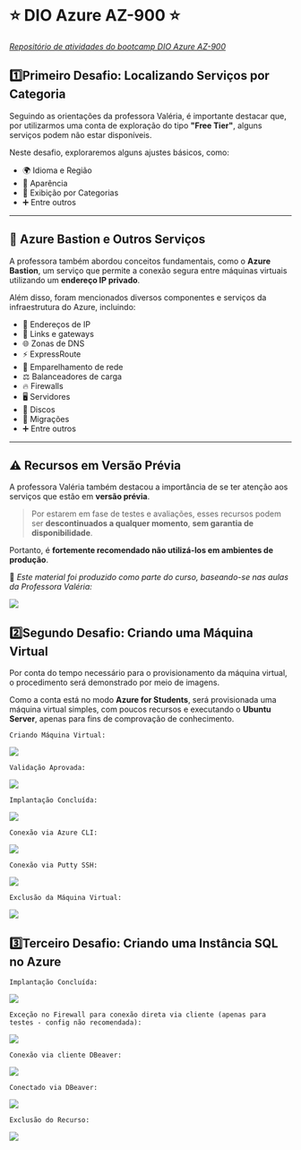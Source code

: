 # ⭐ DIO Azure AZ-900 ⭐
*<u>Repositório de atividades do bootcamp DIO Azure AZ-900</u>*



## 1️⃣Primeiro Desafio: Localizando Serviços por Categoria 

Seguindo as orientações da professora Valéria, é importante destacar que, por utilizarmos uma conta de exploração do tipo **"Free Tier"**, alguns serviços podem não estar disponíveis. 

Neste desafio, exploraremos alguns ajustes básicos, como:

- 🌍 Idioma e Região  
- 🎨 Aparência  
- 📂 Exibição por Categorias  
- ➕ Entre outros

---

## 🔐 Azure Bastion e Outros Serviços

A professora também abordou conceitos fundamentais, como o **Azure Bastion**, um serviço que permite a conexão segura entre máquinas virtuais utilizando um **endereço IP privado**.

Além disso, foram mencionados diversos componentes e serviços da infraestrutura do Azure, incluindo:

- 📡 Endereços de IP  
- 🔗 Links e gateways  
- 🌐 Zonas de DNS  
- ⚡ ExpressRoute  
- 🔁 Emparelhamento de rede  
- ⚖️ Balanceadores de carga  
- 🔥 Firewalls  
- 🖥️ Servidores  
- 💾 Discos  
- 🚚 Migrações  
- ➕ Entre outros

---

## ⚠️ Recursos em Versão Prévia

A professora Valéria também destacou a importância de se ter atenção aos serviços que estão em **versão prévia**.

> Por estarem em fase de testes e avaliações, esses recursos podem ser **descontinuados a qualquer momento**, **sem garantia de disponibilidade**.

Portanto, é **fortemente recomendado não utilizá-los em ambientes de produção**.


📘 *Este material foi produzido como parte do curso, baseando-se nas aulas da Professora Valéria:*

![](/img/primeiro-desafio.gif)




## 2️⃣Segundo Desafio: Criando uma Máquina Virtual 

Por conta do tempo necessário para o provisionamento da máquina virtual, o procedimento será demonstrado por meio de imagens.

Como a conta está no modo **Azure for Students**, será provisionada uma máquina virtual simples, com poucos recursos e executando o **Ubuntu Server**, apenas para fins de comprovação de conhecimento.

```
Criando Máquina Virtual:
```

![](/img/segundo-desafio-01.png)



```
Validação Aprovada:
```

![](/img/segundo-desafio-02.png)



```
Implantação Concluída:
```

![](/img/segundo-desafio-03.png)



```
Conexão via Azure CLI:
```

![](/img/segundo-desafio-04.png)



```
Conexão via Putty SSH:
```

![](/img/segundo-desafio-05.png)



```
Exclusão da Máquina Virtual:
```

![](/img/segundo-desafio-06.png)



## 3️⃣Terceiro Desafio: Criando uma Instância SQL no Azure

```
Implantação Concluída:
```

![](/img/terceiro-desafio-01.png)



```
Exceção no Firewall para conexão direta via cliente (apenas para testes - config não recomendada):
```

![](/img/terceiro-desafio-02.png)



```
Conexão via cliente DBeaver:
```

![](/img/terceiro-desafio-03.png)



```
Conectado via DBeaver:
```

![](/img/terceiro-desafio-04.png)



```
Exclusão do Recurso:
```

![](/img/terceiro-desafio-05.png)


